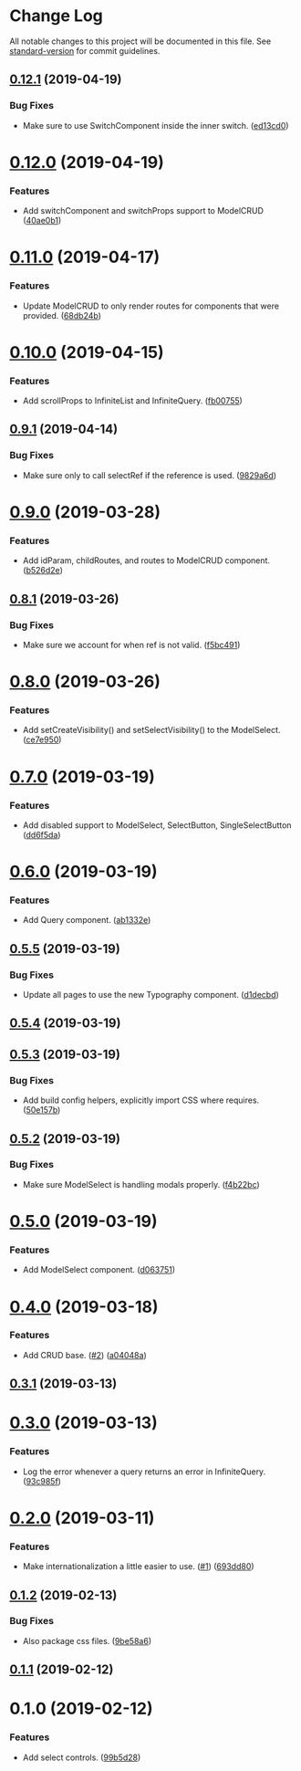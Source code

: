 # Change Log

All notable changes to this project will be documented in this file. See [standard-version](https://github.com/conventional-changelog/standard-version) for commit guidelines.

<a name="0.12.1"></a>
## [0.12.1](https://github.com/sammarks/antd-addons/compare/v0.12.0...v0.12.1) (2019-04-19)


### Bug Fixes

* Make sure to use SwitchComponent inside the inner switch. ([ed13cd0](https://github.com/sammarks/antd-addons/commit/ed13cd0))



<a name="0.12.0"></a>
# [0.12.0](https://github.com/sammarks/antd-addons/compare/v0.11.0...v0.12.0) (2019-04-19)


### Features

* Add switchComponent and switchProps support to ModelCRUD ([40ae0b1](https://github.com/sammarks/antd-addons/commit/40ae0b1))



<a name="0.11.0"></a>
# [0.11.0](https://github.com/sammarks/antd-addons/compare/v0.10.0...v0.11.0) (2019-04-17)


### Features

* Update ModelCRUD to only render routes for components that were provided. ([68db24b](https://github.com/sammarks/antd-addons/commit/68db24b))



<a name="0.10.0"></a>
# [0.10.0](https://github.com/sammarks/antd-addons/compare/v0.9.1...v0.10.0) (2019-04-15)


### Features

* Add scrollProps to InfiniteList and InfiniteQuery. ([fb00755](https://github.com/sammarks/antd-addons/commit/fb00755))



<a name="0.9.1"></a>
## [0.9.1](https://github.com/sammarks/antd-addons/compare/v0.9.0...v0.9.1) (2019-04-14)


### Bug Fixes

* Make sure only to call selectRef if the reference is used. ([9829a6d](https://github.com/sammarks/antd-addons/commit/9829a6d))



<a name="0.9.0"></a>
# [0.9.0](https://github.com/sammarks/antd-addons/compare/v0.8.1...v0.9.0) (2019-03-28)


### Features

* Add idParam, childRoutes, and routes to ModelCRUD component. ([b526d2e](https://github.com/sammarks/antd-addons/commit/b526d2e))



<a name="0.8.1"></a>
## [0.8.1](https://github.com/sammarks/antd-addons/compare/v0.8.0...v0.8.1) (2019-03-26)


### Bug Fixes

* Make sure we account for when ref is not valid. ([f5bc491](https://github.com/sammarks/antd-addons/commit/f5bc491))



<a name="0.8.0"></a>
# [0.8.0](https://github.com/sammarks/antd-addons/compare/v0.7.0...v0.8.0) (2019-03-26)


### Features

* Add setCreateVisibility() and setSelectVisibility() to the ModelSelect. ([ce7e950](https://github.com/sammarks/antd-addons/commit/ce7e950))



<a name="0.7.0"></a>
# [0.7.0](https://github.com/sammarks/antd-addons/compare/v0.6.0...v0.7.0) (2019-03-19)


### Features

* Add disabled support to ModelSelect, SelectButton, SingleSelectButton ([dd6f5da](https://github.com/sammarks/antd-addons/commit/dd6f5da))



<a name="0.6.0"></a>
# [0.6.0](https://github.com/sammarks/antd-addons/compare/v0.5.5...v0.6.0) (2019-03-19)


### Features

* Add Query component. ([ab1332e](https://github.com/sammarks/antd-addons/commit/ab1332e))



<a name="0.5.5"></a>
## [0.5.5](https://github.com/sammarks/antd-addons/compare/v0.5.4...v0.5.5) (2019-03-19)


### Bug Fixes

* Update all pages to use the new Typography component. ([d1decbd](https://github.com/sammarks/antd-addons/commit/d1decbd))



<a name="0.5.4"></a>
## [0.5.4](https://github.com/sammarks/antd-addons/compare/v0.5.3...v0.5.4) (2019-03-19)



<a name="0.5.3"></a>
## [0.5.3](https://github.com/sammarks/antd-addons/compare/v0.5.2...v0.5.3) (2019-03-19)


### Bug Fixes

* Add build config helpers, explicitly import CSS where requires. ([50e157b](https://github.com/sammarks/antd-addons/commit/50e157b))



<a name="0.5.2"></a>
## [0.5.2](https://github.com/sammarks/antd-addons/compare/v0.5.0...v0.5.2) (2019-03-19)


### Bug Fixes

* Make sure ModelSelect is handling modals properly. ([f4b22bc](https://github.com/sammarks/antd-addons/commit/f4b22bc))



<a name="0.5.0"></a>
# [0.5.0](https://github.com/sammarks/antd-addons/compare/v0.4.0...v0.5.0) (2019-03-19)


### Features

* Add ModelSelect component. ([d063751](https://github.com/sammarks/antd-addons/commit/d063751))



<a name="0.4.0"></a>
# [0.4.0](https://github.com/sammarks/antd-addons/compare/v0.3.1...v0.4.0) (2019-03-18)


### Features

* Add CRUD base. ([#2](https://github.com/sammarks/antd-addons/issues/2)) ([a04048a](https://github.com/sammarks/antd-addons/commit/a04048a))



<a name="0.3.1"></a>
## [0.3.1](https://github.com/sammarks/antd-addons/compare/v0.3.0...v0.3.1) (2019-03-13)



<a name="0.3.0"></a>
# [0.3.0](https://github.com/sammarks/antd-addons/compare/v0.2.0...v0.3.0) (2019-03-13)


### Features

* Log the error whenever a query returns an error in InfiniteQuery. ([93c985f](https://github.com/sammarks/antd-addons/commit/93c985f))



<a name="0.2.0"></a>
# [0.2.0](https://github.com/sammarks/antd-addons/compare/v0.1.2...v0.2.0) (2019-03-11)


### Features

* Make internationalization a little easier to use. ([#1](https://github.com/sammarks/antd-addons/issues/1)) ([693dd80](https://github.com/sammarks/antd-addons/commit/693dd80))



<a name="0.1.2"></a>
## [0.1.2](https://github.com/sammarks/antd-addons/compare/v0.1.1...v0.1.2) (2019-02-13)


### Bug Fixes

* Also package css files. ([9be58a6](https://github.com/sammarks/antd-addons/commit/9be58a6))



<a name="0.1.1"></a>
## [0.1.1](https://github.com/sammarks/antd-addons/compare/v0.1.0...v0.1.1) (2019-02-12)



<a name="0.1.0"></a>
# 0.1.0 (2019-02-12)


### Features

* Add select controls. ([99b5d28](https://github.com/sammarks/antd-addons/commit/99b5d28))
